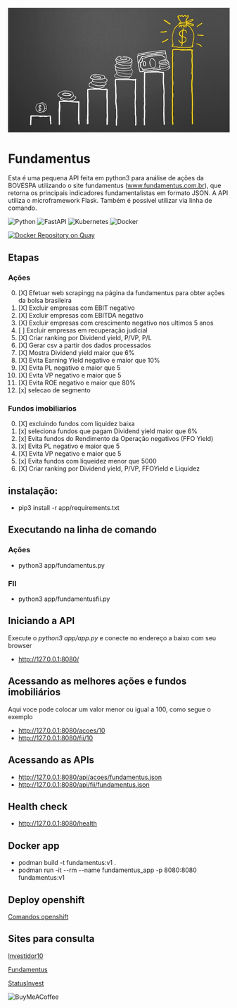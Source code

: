 ![alt text](imagens/investimento.jpg "Title")

# Fundamentus
Esta é uma pequena API feita em python3 para análise de ações da BOVESPA utilizando o site fundamentus (www.fundamentus.com.br), que retorna os principais indicadores fundamentalistas em formato JSON. A API utiliza o microframework Flask. Também é possível utilizar via linha de comando.

![Python](https://img.shields.io/badge/python-3670A0?style=for-the-badge&logo=python&logoColor=ffdd54)
![FastAPI](https://img.shields.io/badge/FastAPI-005571?style=for-the-badge&logo=fastapi)
![Kubernetes](https://img.shields.io/badge/kubernetes-%23326ce5.svg?style=for-the-badge&logo=kubernetes&logoColor=white)
![Docker](https://img.shields.io/badge/docker-%230db7ed.svg?style=for-the-badge&logo=docker&logoColor=white)


[![Docker Repository on Quay](https://quay.io/repository/lagomes/fundamentus/status "Docker Repository on Quay")](https://quay.io/repository/lagomes/fundamentus)

## Etapas

### Ações
0. [X] Efetuar web scrapingg na página da fundamentus para obter ações da bolsa brasileira
1. [X] Excluir empresas com EBIT negativo
2. [X] Excluir empresas com EBITDA negativo
3. [X] Excluir empresas com crescimento negativo nos ultimos 5 anos
4. [ ] Excluir empresas em recuperação judicial
5. [X] Criar ranking por Dividend yield, P/VP, P/L
6. [X] Gerar csv a partir dos dados processados
7. [X] Mostra Dividend yield maior que 6%
8. [X] Evita Earning Yield negativo e maior que 10%
9. [X] Evita PL negativo e maior que 5
10. [X] Evita VP negativo e maior que 5
11. [X] Evita ROE negativo e maior que 80%
12. [x] selecao de segmento

### Fundos imobiliarios
0. [X] excluindo fundos com liquidez baixa
1. [x] seleciona fundos que pagam Dividend yield maior que 6%
2. [x] Evita fundos do Rendimento da Operação negativos (FFO Yield)
3. [x] Evita PL negativo e maior que 5
4. [X] Evita VP negativo e maior que 5
5. [x] Evita fundos com liqueidez menor que 5000
6. [X] Criar ranking por Dividend yield, P/VP, FFOYield e Liquidez 

## instalação:
* pip3 install -r app/requirements.txt

## Executando na linha de comando
### Ações 
* python3 app/fundamentus.py
### FII
* python3 app/fundamentusfii.py

## Iniciando a API
Execute o _python3 app/app.py_ e conecte no endereço a baixo com seu browser

* http://127.0.0.1:8080/


## Acessando as melhores ações e fundos imobiliários
Aqui voce pode colocar um valor menor ou igual a 100, como segue o exemplo

* http://127.0.0.1:8080/acoes/10
* http://127.0.0.1:8080/fii/10

## Acessando as APIs
* http://127.0.0.1:8080/api/acoes/fundamentus.json
* http://127.0.0.1:8080/api/fii/fundamentus.json

## Health check
* http://127.0.0.1:8080/health

## Docker app
* podman build -t fundamentus:v1 .
* podman run -it --rm --name fundamentus_app -p 8080:8080 fundamentus:v1

## Deploy openshift
[Comandos openshift](https://github.com/laurobmb/fundamentus/blob/master/openshift.comandos.md)

## Sites para consulta 
[Investidor10](https://investidor10.com.br/)

[Fundamentus](https://fundamentus.com.br/)

[StatusInvest](https://statusinvest.com.br/)

![BuyMeACoffee](https://img.shields.io/badge/Buy%20Me%20a%20Coffee-ffdd00?style=for-the-badge&logo=buy-me-a-coffee&logoColor=black)
